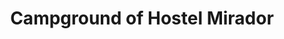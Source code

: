 ---
title: "Campground of Hostel Mirador"
url: /villa-tunari/campground-of-hostel-mirador/
shop: general
---